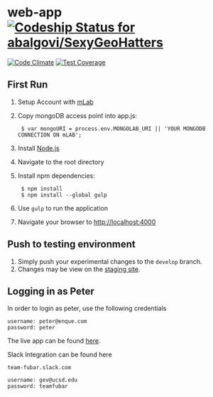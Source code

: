 # web-app [ ![Codeship Status for abalgovi/SexyGeoHatters](https://app.codeship.com/projects/6814fa60-0c1f-0135-bd98-1e43dc52171f/status?branch=master)](https://app.codeship.com/projects/215236)
[![Code Climate](https://codeclimate.com/repos/591102e69023ac028a00027b/badges/af52f2dd79c80f8c7447/gpa.svg)](https://codeclimate.com/repos/591102e69023ac028a00027b/feed)
[![Test Coverage](https://codeclimate.com/repos/591102e69023ac028a00027b/badges/af52f2dd79c80f8c7447/coverage.svg)](https://codeclimate.com/repos/591102e69023ac028a00027b/coverage)

First Run
----------------------------
1. Setup Account with [mLab](https://mlab.com/)
2. Copy mongoDB access point into app.js:

        $ var mongoURI = process.env.MONGOLAB_URI || 'YOUR MONGODB CONNECTION ON mLAB';
        
2. Install [Node.js](http://nodejs.org/download/)
3. Navigate to the root directory
4. Install npm dependencies:

        $ npm install
        $ npm install --global gulp

6. Use ``gulp`` to run the application
7. Navigate your browser to [http://localhost:4000](http://localhost:4000/)

Push to testing environment
----------------------------
1. Simply push your experimental changes to the ``develop`` branch.
2. Changes may be view on the [staging site](http://fubar-staging.herokuapp.com/).

Logging in as Peter
----------------------------
In order to login as peter, use the following credentials

	username: peter@enque.com
	password: peter
	
The live app can be found [here](http://team-fubar.herokuapp.com/).
	
Slack Integration can be found here

	team-fubar.slack.com
	
	username: gev@ucsd.edu
	password: teamfubar

